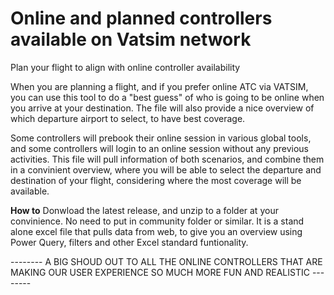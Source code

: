 # Online and planned controllers available on Vatsim network
 Plan your flight to align with online controller availability
 
 When you are planning a flight, and if you prefer online ATC via VATSIM, you can use this tool to do a "best guess" of who is going to be online when you arrive at your destination. The file will also provide a nice overview of which departure airport to select, to have best coverage.

Some controllers will prebook their online session in various global tools, and some controllers will login to an online session without any previous activities. This file will pull information of both scenarios, and combine them in a convinient overview, where you will be able to select the departure and destination of your flight, considering where the most coverage will be available.

**How to**
Donwload the latest release, and unzip to a folder at your convinience. No need to put in community folder or similar. It is a stand alone excel file that pulls data from web, to give you an overview using Power Query, filters and other Excel standard funtionality.

-------- A BIG SHOUD OUT TO ALL THE ONLINE CONTROLLERS THAT ARE MAKING OUR USER EXPERIENCE SO MUCH MORE FUN AND REALISTIC --------
